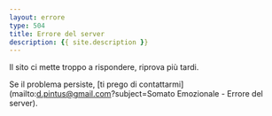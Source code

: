 ```yaml
---
layout: errore
type: 504
title: Errore del server
description: {{ site.description }}
---
```


Il sito ci mette troppo a rispondere, riprova più tardi.

Se il problema persiste, [ti prego di contattarmi](mailto:d.pintus@gmail.com?subject=Somato Emozionale - Errore del server).
